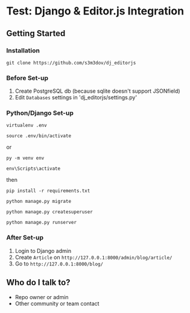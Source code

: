 # Test: Django & Editor.js Integration #

## Getting Started ##

### Installation ###
```
git clone https://github.com/s3m3dov/dj_editorjs
```

### Before Set-up ###
1. Create PostgreSQL db (because sqlite doesn't support JSONfield)
2. Edit `Databases` settings in 'dj_editorjs/settings.py'

### Python/Django Set-up ###

```
virtualenv .env
```
```
source .env/bin/activate
```
or
```
py -m venv env
```
```
env\Scripts\activate
```

then
```
pip install -r requirements.txt
```
```
python manage.py migrate
```
```
python manage.py createsuperuser
```
```
python manage.py runserver
```

### After Set-up ###
1. Login to Django admin
2. Create `Article` on `http://127.0.0.1:8000/admin/blog/article/`
3. Go to `http://127.0.0.1:8000/blog/`

## Who do I talk to? ##

* Repo owner or admin
* Other community or team contact
